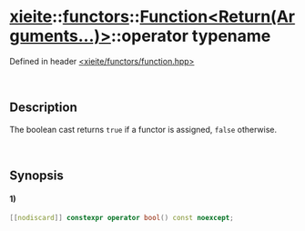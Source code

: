 # [xieite](../../../../../../xieite.md)\:\:[functors](../../../../../../functors.md)\:\:[Function<Return(Arguments...)>](../../../../function.md)\:\:operator typename
Defined in header [<xieite/functors/function.hpp>](../../../../../../../include/xieite/functors/function.hpp)

&nbsp;

## Description
The boolean cast returns `true` if a functor is assigned, `false` otherwise.

&nbsp;

## Synopsis
#### 1)
```cpp
[[nodiscard]] constexpr operator bool() const noexcept;
```
